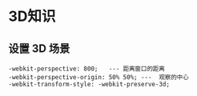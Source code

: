 # 3D知识

## 设置 3D 场景

```
-webkit-perspective: 800;	---	距离窗口的距离
-webkit-perspective-origin: 50% 50%; ---  观察的中心
-webkit-transform-style: -webkit-preserve-3d;
```